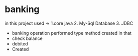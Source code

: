 # banking
in this project used => 1.core java  2. My-Sql Database 3. JDBC
- banking operation performed type method created in that
- check balance 
- debited
- Created
